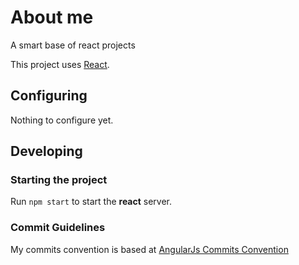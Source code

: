 # About me
A smart base of react projects

This project uses [React](https://reactjs.org/).

## Configuring

Nothing to configure yet.

## Developing

### Starting the project

Run `npm start` to start the **react** server.

### Commit Guidelines

My commits convention is based at [AngularJs Commits Convention](https://github.com/angular/angular.js/blob/master/CONTRIBUTING.md#commit)
